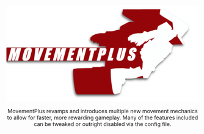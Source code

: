 <p align="center"><img src="Resources/img/banner_small.png"></p>

<p style="text-align: center;">MovementPlus revamps and introduces multiple new movement mechanics to allow for faster, more rewarding gameplay. Many of the features included can be tweaked or outright disabled via the config file.</p>
 
